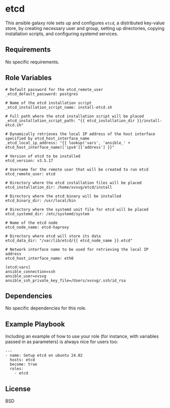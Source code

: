 etcd
=========

This ansible galaxy role sets up and configures `etcd`, a distributed key-value store, by creating necessary user and group, setting up directories, copying installation scripts, and configuring systemd services.

Requirements
------------

No specific requirements.

Role Variables
--------------

```
# Default password for the etcd_remote_user
_etcd_default_password: postgres

# Name of the etcd installation script
_etcd_installation_script_name: install-etcd.sh

# Full path where the etcd installation script will be placed
_etcd_installation_script_path: "{{ etcd_installation_dir }}/install-etcd.sh"

# Dynamically retrieves the local IP address of the host interface specified by etcd_host_interface_name
_etcd_local_ip_address: "{{ lookup('vars', 'ansible_' + etcd_host_interface_name)['ipv4']['address'] }}"
```

```
# Version of etcd to be installed
etcd_version: v3.5.17

# Username for the remote user that will be created to run etcd
etcd_remote_user: etcd

# Directory where the etcd installation files will be placed
etcd_installation_dir: /home/xvsvg/etcd/install

# Directory where the etcd binary will be installed
etcd_binary_dir: /usr/local/bin

# Directory where the systemd unit file for etcd will be placed
etcd_systemd_dir: /etc/systemd/system

# Name of the etcd node
etcd_node_name: etcd-haproxy

# Directory where etcd will store its data
etcd_data_dir: "/var/lib/etcd/{{ etcd_node_name }}.etcd"

# Network interface name to be used for retrieving the local IP address
etcd_host_interface_name: eth0
```

```
[etcd:vars]
ansible_connection=ssh
ansible_user=xvsvg
ansible_ssh_private_key_file=/Users/xvsvg/.ssh/id_rsa
```

Dependencies
------------

No specific dependencies for this role.

Example Playbook
----------------

Including an example of how to use your role (for instance, with variables passed in as parameters) is always nice for users too:

```
---
- name: Setup etcd on ubuntu 24.02
  hosts: etcd
  become: true
  roles:
    - etcd
```

License
-------

BSD
